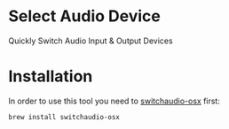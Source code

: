 # Select Audio Device

Quickly Switch Audio Input & Output Devices

# Installation

In order to use this tool you need to [switchaudio-osx](https://github.com/deweller/switchaudio-osx) first:

```sh
brew install switchaudio-osx
```
